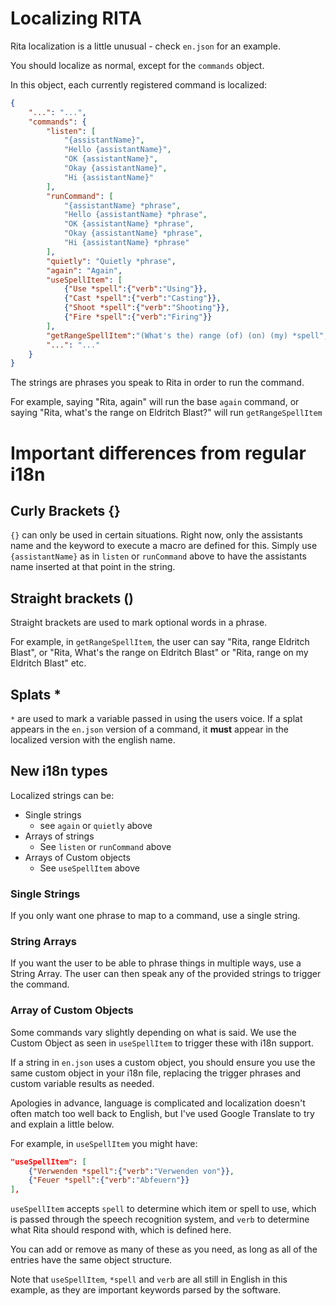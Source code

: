 # Localizing RITA

Rita localization is a little unusual - check `en.json` for an example.

You should localize as normal, except for the `commands` object.

In this object, each currently registered command is localized:

```JSON
{
    "...": "...",
    "commands": {
        "listen": [
            "{assistantName}",
            "Hello {assistantName}",
            "OK {assistantName}", 
            "Okay {assistantName}", 
            "Hi {assistantName}"
        ],
        "runCommand": [
            "{assistantName} *phrase",
            "Hello {assistantName} *phrase",
            "OK {assistantName} *phrase", 
            "Okay {assistantName} *phrase", 
            "Hi {assistantName} *phrase"
        ],
        "quietly": "Quietly *phrase",
        "again": "Again",
        "useSpellItem": [
            {"Use *spell":{"verb":"Using"}},
            {"Cast *spell":{"verb":"Casting"}},
            {"Shoot *spell":{"verb":"Shooting"}},
            {"Fire *spell":{"verb":"Firing"}}
        ],
        "getRangeSpellItem":"(What's the) range (of) (on) (my) *spell",
        "...": "..."
    }
}
```

The strings are phrases you speak to Rita in order to run the command.

For example, saying "Rita, again" will run the base `again` command, or saying "Rita, what's the range on Eldritch Blast?" will run `getRangeSpellItem`

# Important differences from regular i18n

## Curly Brackets {}

`{}` can only be used in certain situations. Right now, only the assistants name and the keyword to execute a macro are defined for this. Simply use `{assistantName}` as in `listen` or `runCommand` above to have the assistants name inserted at that point in the string.

## Straight brackets ()

Straight brackets are used to mark optional words in a phrase.

For example, in `getRangeSpellItem`, the user can say "Rita, range Eldritch Blast", or "Rita, What's the range on Eldritch Blast" or "Rita, range on my Eldritch Blast" etc.

## Splats \*

`*` are used to mark a variable passed in using the users voice. If a splat appears in the `en.json` version of a command, it **must** appear in the localized version with the english name.

## New i18n types

Localized strings can be:

* Single strings 
  * see `again` or `quietly` above
* Arrays of strings
  * See `listen` or `runCommand` above
* Arrays of Custom objects
  * See `useSpellItem` above

### Single Strings

If you only want one phrase to map to a command, use a single string.

### String Arrays

If you want the user to be able to phrase things in multiple ways, use a String Array. The user can then speak any of the provided strings to trigger the command.

### Array of Custom Objects

Some commands vary slightly depending on what is said. We use the Custom Object as seen in `useSpellItem` to trigger these with i18n support.

If a string in `en.json` uses a custom object, you should ensure you use the same custom object in your i18n file, replacing the trigger phrases and custom variable results as needed.

Apologies in advance, language is complicated and localization doesn't often match too well back to English, but I've used Google Translate to try and explain a little below.

For example, in `useSpellItem` you might have:

```JSON
"useSpellItem": [
    {"Verwenden *spell":{"verb":"Verwenden von"}},
    {"Feuer *spell":{"verb":"Abfeuern"}}
],
```

`useSpellItem` accepts `spell` to determine which item or spell to use, which is passed through the speech recognition system, and `verb` to determine what Rita should respond with, which is defined here.

You can add or remove as many of these as you need, as long as all of the entries have the same object structure.

Note that `useSpellItem`, `*spell` and `verb` are all still in English in this example, as they are important keywords parsed by the software.